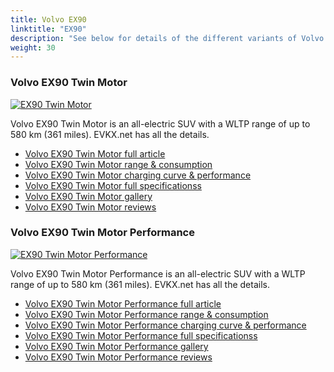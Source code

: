 ```yaml
---
title: Volvo EX90
linktitle: "EX90"
description: "See below for details of the different variants of Volvo EX90"
weight: 30
---
```

### Volvo EX90 Twin Motor

<a href="ex90_twin_motor/"><img src="https://media.evkx.net/multimedia/models/volvo/ex90/ex90_twin_motor/main_1_st.jpg" class="img-fluid" alt="EX90 Twin Motor" ></a>

Volvo EX90 Twin Motor is an all-electric SUV with a WLTP range of up to 580 km (361 miles). EVKX.net has all the details. 

- [Volvo EX90 Twin Motor full article](ex90_twin_motor/)
- [Volvo EX90 Twin Motor range & consumption](ex90_twin_motor/rangeandconsumption/)
- [Volvo EX90 Twin Motor charging curve & performance](ex90_twin_motor/chargingcurve/)
- [Volvo EX90 Twin Motor full specificationss](ex90_twin_motor/specifications/)
- [Volvo EX90 Twin Motor gallery](ex90_twin_motor/gallery/)
- [Volvo EX90 Twin Motor reviews](ex90_twin_motor/reviews/)

### Volvo EX90 Twin Motor Performance

<a href="ex90_twin_motor_performance/"><img src="https://media.evkx.net/multimedia/models/volvo/ex90/ex90_twin_motor_performance/main_1_st.jpg" class="img-fluid" alt="EX90 Twin Motor Performance" ></a>

Volvo EX90 Twin Motor Performance is an all-electric SUV with a WLTP range of up to 580 km (361 miles). EVKX.net has all the details. 

- [Volvo EX90 Twin Motor Performance full article](ex90_twin_motor_performance/)
- [Volvo EX90 Twin Motor Performance range & consumption](ex90_twin_motor_performance/rangeandconsumption/)
- [Volvo EX90 Twin Motor Performance charging curve & performance](ex90_twin_motor_performance/chargingcurve/)
- [Volvo EX90 Twin Motor Performance full specificationss](ex90_twin_motor_performance/specifications/)
- [Volvo EX90 Twin Motor Performance gallery](ex90_twin_motor_performance/gallery/)
- [Volvo EX90 Twin Motor Performance reviews](ex90_twin_motor_performance/reviews/)

